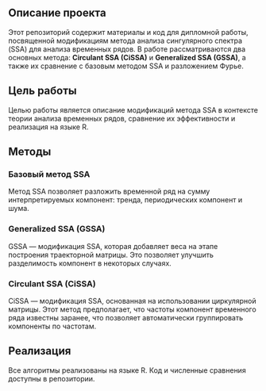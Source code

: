 ## Описание проекта

Этот репозиторий содержит материалы и код для дипломной работы, посвященной модификациям метода анализа сингулярного спектра (SSA) для анализа временных рядов. В работе рассматриваются два основных метода: **Circulant SSA (CiSSA)** и **Generalized SSA (GSSA)**, а также их сравнение с базовым методом SSA и разложением Фурье.

## Цель работы

Целью работы является описание модификаций метода SSA в контексте теории анализа временных рядов, сравнение их эффективности и реализация на языке R. 

## Методы

### Базовый метод SSA
Метод SSA позволяет разложить временной ряд на сумму интерпретируемых компонент: тренда, периодических компонент и шума.

### Generalized SSA (GSSA)
GSSA — модификация SSA, которая добавляет веса на этапе построения траекторной матрицы. Это позволяет улучшить разделимость компонент в некоторых случаях.

### Circulant SSA (CiSSA)
CiSSA — модификация SSA, основанная на использовании циркулярной матрицы. Этот метод предполагает, что частоты компонент временного ряда известны заранее, что позволяет автоматически группировать компоненты по частотам.

## Реализация

Все алгоритмы реализованы на языке R. Код и численные сравнения доступны в репозитории.
